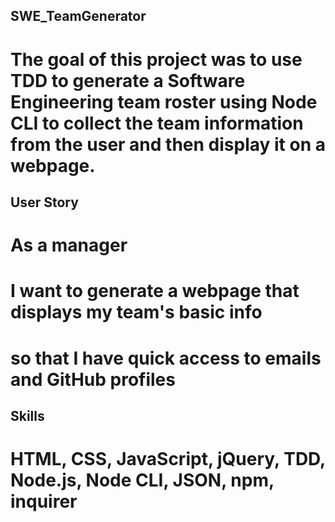 ## SWE_TeamGenerator

# The goal of this project was to use TDD to generate a Software Engineering team roster using Node CLI to collect the team information from the user and then display it on a webpage. 

## User Story
#  As a manager
# I want to generate a webpage that displays my team's basic info
# so that I have quick access to emails and GitHub profiles

## Skills
# HTML, CSS, JavaScript, jQuery, TDD, Node.js, Node CLI, JSON, npm, inquirer
